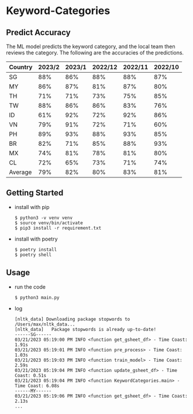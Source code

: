 # Keyword-Categories
## Predict Accuracy

The ML model predicts the keyword category, and the local team then reviews the category. The following are the accuracies of the predictions.

| Country | 2023/2 | 2023/1 | 2022/12 | 2022/11 | 2022/10 |
| ------- | ------ | ------ | ------- | ------- | ------- |
| SG      | 88%    | 86%    | 88%     | 88%     | 87%     |
| MY      | 86%    | 87%    | 81%     | 87%     | 80%     |
| TH      | 71%    | 71%    | 73%     | 75%     | 85%     |
| TW      | 88%    | 86%    | 86%     | 83%     | 76%     |
| ID      | 61%    | 92%    | 72%     | 92%     | 86%     |
| VN      | 79%    | 91%    | 72%     | 71%     | 60%     |
| PH      | 89%    | 93%    | 88%     | 93%     | 85%     |
| BR      | 82%    | 71%    | 85%     | 88%     | 93%     |
| MX      | 74%    | 81%    | 78%     | 81%     | 80%     |
| CL      | 72%    | 65%    | 73%     | 71%     | 74%     |
| Average | 79%    | 82%    | 80%     | 83%     | 81%     |

## Getting Started
* install with pip
    ```
    $ python3 -v venv venv
    $ source venv/bin/activate
    $ pip3 install -r requirement.txt
    ```
* install with poetry
    ```
    $ poetry install
    $ poetry shell
    ```

## Usage

* run the code
    ```
    $ python3 main.py

    ```

* log
    ```
    [nltk_data] Downloading package stopwords to /Users/max/nltk_data...
    [nltk_data]   Package stopwords is already up-to-date!
    ------SG------
    03/21/2023 05:19:00 PM INFO <function get_gsheet_df> - Time Coast: 1.91s
    03/21/2023 05:19:01 PM INFO <function pre_process> - Time Coast: 1.03s
    03/21/2023 05:19:03 PM INFO <function train_model> - Time Coast: 2.59s
    03/21/2023 05:19:04 PM INFO <function update_gsheet_df> - Time Coast: 0.51s
    03/21/2023 05:19:04 PM INFO <function KeywordCategories.main> - Time Coast: 6.08s
    ------MY------
    03/21/2023 05:19:06 PM INFO <function get_gsheet_df> - Time Coast: 2.13s
    ...

    ```
